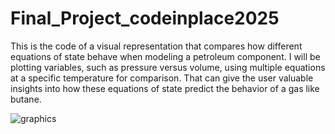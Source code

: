 # Final_Project_codeinplace2025

This is the code of a visual representation that compares how different equations of state behave when modeling a petroleum component. I will be plotting variables, such as pressure versus volume, using multiple equations at a specific temperature for comparison. That can give the user valuable insights into how these equations of state predict the behavior of a gas like butane.

![graphics](https://github.com/user-attachments/assets/d3a346d9-8be4-47bf-91e7-838f755cd04a)
